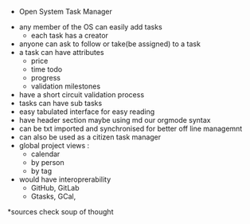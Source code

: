 
* Open System Task Manager 
- any member of the OS can easily add tasks
  - each task has a creator 
- anyone can ask to follow or take(be assigned) to a task
- a task can have attributes 
  - price
  - time todo 
  - progress 
  - validation milestones
- have a short circuit validation process
- tasks can have sub tasks
- easy tabulated interface for easy reading 
- have header section maybe using md our orgmode syntax
- can be txt imported and synchronised for better off line managemnt 
- can also be used as a citizen task manager
- global project views : 
  - calendar
  - by person
  - by tag
- would have interoprerability
  - GitHub, GitLab
  - Gtasks, GCal, 

*sources check soup of thought
